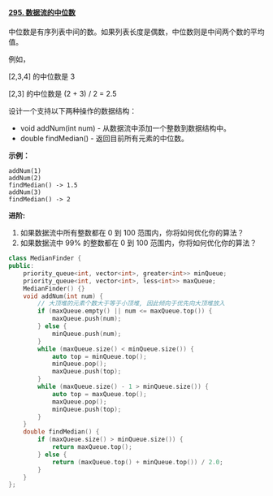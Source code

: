 #### [295. 数据流的中位数](https://leetcode-cn.com/problems/find-median-from-data-stream/)

中位数是有序列表中间的数。如果列表长度是偶数，中位数则是中间两个数的平均值。

例如，

[2,3,4] 的中位数是 3

[2,3] 的中位数是 (2 + 3) / 2 = 2.5

设计一个支持以下两种操作的数据结构：

- void addNum(int num) - 从数据流中添加一个整数到数据结构中。
- double findMedian() - 返回目前所有元素的中位数。

**示例：**

```
addNum(1)
addNum(2)
findMedian() -> 1.5
addNum(3) 
findMedian() -> 2
```

**进阶:**

1. 如果数据流中所有整数都在 0 到 100 范围内，你将如何优化你的算法？
2. 如果数据流中 99% 的整数都在 0 到 100 范围内，你将如何优化你的算法？

```C++
class MedianFinder {
public:
    priority_queue<int, vector<int>, greater<int>> minQueue;
    priority_queue<int, vector<int>, less<int>> maxQueue;
    MedianFinder() {}
    void addNum(int num) {
        // ⼤顶堆的元素个数⼤于等于⼩顶堆, 因此倾向于优先向⼤顶堆放⼊
        if (maxQueue.empty() || num <= maxQueue.top()) {
            maxQueue.push(num);
        } else {
            minQueue.push(num);
        }
        while (maxQueue.size() < minQueue.size()) {
            auto top = minQueue.top();
            minQueue.pop();
            maxQueue.push(top);
        }
        while (maxQueue.size() - 1 > minQueue.size()) {
            auto top = maxQueue.top();
            maxQueue.pop();
            minQueue.push(top);
        }
    }
    double findMedian() {
        if (maxQueue.size() > minQueue.size()) {
            return maxQueue.top();
        } else {
            return (maxQueue.top() + minQueue.top()) / 2.0;
        }
    }
};
```

